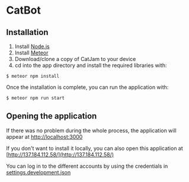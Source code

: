 # CatBot

## Installation
1. Install [Node.js](https://nodejs.org/en/)
2. Install [Meteor](https://www.meteor.com/)
3. Download/clone a copy of CatJam to your device
4.  cd into the app directory and install the required libraries with:
```
$ meteor npm install
```
Once the installation is complete, you can run the application with:
```
$ meteor npm run start
```
## Opening the application
If there was no problem during the whole process, the application will appear at
[http://localhost:3000](http://localhost:3000)

If you don't want to install it locally, you can also open this application at [http://137.184.112.58/](http://137.184.112.58/)

You can log in to the different accounts by using the credentials in [settings.development.json](https://github.com/catjams/catbot/blob/ba2c41283bc3dcccf761d25a83a21440f9851314/config/settings.development.json)
